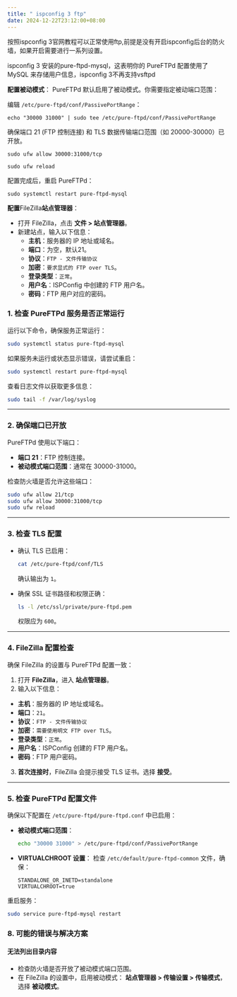 ```yaml
---
title: " ispconfig 3 ftp"
date: 2024-12-22T23:12:00+08:00
---
```



按照ispconfig 3官网教程可以正常使用ftp,前提是没有开启ispconfig后台的防火墙，如果开启需要进行一系列设置。

ispconfig 3 安装的pure-ftpd-mysql，这表明你的 PureFTPd 配置使用了 MySQL 来存储用户信息，ispconfig 3不再支持vsftpd

**配置被动模式**：
PureFTPd 默认启用了被动模式。你需要指定被动端口范围：

编辑 `/etc/pure-ftpd/conf/PassivePortRange`：

`echo "30000 31000" | sudo tee /etc/pure-ftpd/conf/PassivePortRange`

确保端口 21 (FTP 控制连接) 和 TLS 数据传输端口范围（如 20000-30000）已开放。

`sudo ufw allow 30000:31000/tcp`

`sudo ufw reload`

配置完成后，重启 PureFTPd：

`sudo systemctl restart pure-ftpd-mysql`

**配置**FileZilla**站点管理器**：

- 打开 FileZilla，点击 **文件 > 站点管理器**。
- 新建站点，输入以下信息：
  - **主机**：服务器的 IP 地址或域名。
  - **端口**：为空，默认21。
  - **协议**：`FTP - 文件传输协议`
  - **加密**：`要求显式的 FTP over TLS`。
  - **登录类型**：`正常`。
  - **用户名**：ISPConfig 中创建的 FTP 用户名。
  - **密码**：FTP 用户对应的密码。

### **1. 检查 PureFTPd 服务是否正常运行**

运行以下命令，确保服务正常运行：

```bash
sudo systemctl status pure-ftpd-mysql
```

如果服务未运行或状态显示错误，请尝试重启：

```bash
sudo systemctl restart pure-ftpd-mysql
```

查看日志文件以获取更多信息：

```bash
sudo tail -f /var/log/syslog
```

---

### **2. 确保端口已开放**

PureFTPd 使用以下端口：

- **端口 21**：FTP 控制连接。
- **被动模式端口范围**：通常在 30000-31000。

检查防火墙是否允许这些端口：

```bash
sudo ufw allow 21/tcp
sudo ufw allow 30000:31000/tcp
sudo ufw reload
```

---

### **3. 检查 TLS 配置**

- 确认 TLS 已启用：
  
  ```bash
  cat /etc/pure-ftpd/conf/TLS
  ```
  
  确认输出为 `1`。
  
- 确保 SSL 证书路径和权限正确：
  
  ```bash
  ls -l /etc/ssl/private/pure-ftpd.pem
  ```
  
  权限应为 `600`。
  

---

### **4. FileZilla 配置检查**

确保 FileZilla 的设置与 PureFTPd 配置一致：

1. 打开 **FileZilla**，进入 **站点管理器**。
2. 输入以下信息：
  - **主机**：服务器的 IP 地址或域名。
  - **端口**：`21`。
  - **协议**：`FTP - 文件传输协议`
  - **加密**：`需要使用明文 FTP over TLS`。
  - **登录类型**：`正常`。
  - **用户名**：ISPConfig 创建的 FTP 用户名。
  - **密码**：FTP 用户密码。
3. **首次连接时**，FileZilla 会提示接受 TLS 证书。选择 **接受**。

---

### **5. 检查 PureFTPd 配置文件**

确保以下配置在 `/etc/pure-ftpd/pure-ftpd.conf` 中已启用：

- **被动模式端口范围**：
  
  ```bash
  echo "30000 31000" > /etc/pure-ftpd/conf/PassivePortRange
  ```
  
- **VIRTUALCHROOT 设置**：
  检查 `/etc/default/pure-ftpd-common` 文件，确保：
  
  ```
  STANDALONE_OR_INETD=standalone
  VIRTUALCHROOT=true
  ```
  

重启服务：

```bash
sudo service pure-ftpd-mysql restart
```

### **8. 可能的错误与解决方案**

#### **无法列出目录内容**

- 检查防火墙是否开放了被动模式端口范围。
- 在 FileZilla 的设置中，启用被动模式： **站点管理器 > 传输设置 > 传输模式**，选择 **被动模式**。
